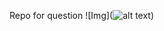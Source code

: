 Repo for question
![Img](![alt text](https://raw.githubusercontent.com/username/projectname/branch/path/to/img.png))

